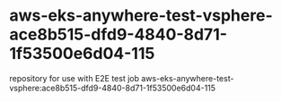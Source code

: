 # aws-eks-anywhere-test-vsphere-ace8b515-dfd9-4840-8d71-1f53500e6d04-115
repository for use with E2E test job aws-eks-anywhere-test-vsphere:ace8b515-dfd9-4840-8d71-1f53500e6d04-115
